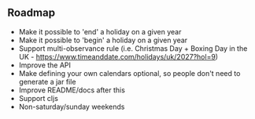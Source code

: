 ## Roadmap

* Make it possible to 'end' a holiday on a given year
* Make it possible to 'begin' a holiday on a given year
* Support multi-observance rule (i.e. Christmas Day + Boxing Day in the UK - https://www.timeanddate.com/holidays/uk/2027?hol=9)
* Improve the API
* Make defining your own calendars optional, so people don't need to generate a jar file
* Improve README/docs after this
* Support cljs
* Non-saturday/sunday weekends
